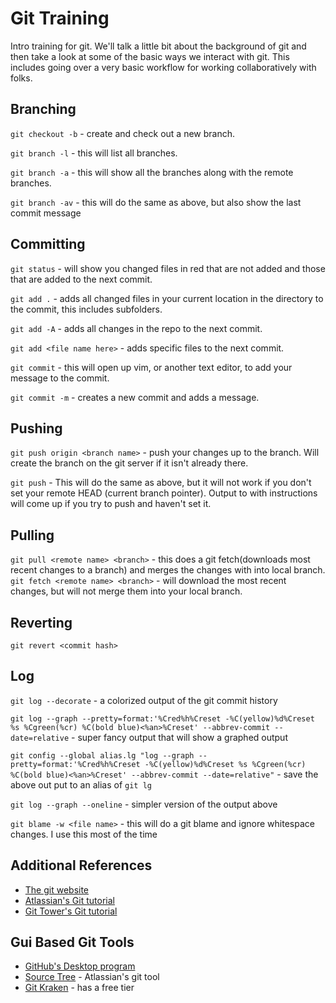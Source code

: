 # Git Training
Intro training for git. We'll talk a little bit about the background of git and then take a look at some of the basic ways we interact with git. This includes going over a very basic workflow for working collaboratively with folks.


## Branching
`git checkout -b` - create and check out a new branch.

`git branch -l` - this will list all branches.

`git branch -a` - this will show all the branches along with the remote branches.

`git branch -av` - this will do the same as above, but also show the last commit message  


## Committing
`git status` - will show you changed files in red that are not added and those that are added to the next commit.

`git add .` - adds all changed files in your current location in the directory to the commit, this includes subfolders. 

`git add -A` - adds all changes in the repo to the next commit.

`git add <file name here>` - adds specific files to the next commit.

`git commit` - this will open up vim, or another text editor, to add your message to the commit.

`git commit -m` - creates a new commit and adds a message. 


## Pushing
`git push origin <branch name>` - push your changes up to the branch. Will create the branch on the git server if it isn't already there.

`git push` - This will do the same as above, but it will not work if you don't set your remote HEAD (current branch pointer). Output to with instructions will come up if you try to push  and haven't set it. 

## Pulling 

`git pull <remote name> <branch>` - this does a git fetch(downloads most recent changes to a branch) and merges the changes with into local branch.
`git fetch <remote name> <branch>` - will download the most recent changes, but will not merge them into your local branch. 

## Reverting

`git revert <commit hash>` 

## Log

`git log --decorate` - a colorized output of the git commit history 

`git log --graph --pretty=format:'%Cred%h%Creset -%C(yellow)%d%Creset %s %Cgreen(%cr) %C(bold blue)<%an>%Creset' --abbrev-commit --date=relative` - super fancy output that will show a graphed output 

`git config --global alias.lg "log --graph --pretty=format:'%Cred%h%Creset -%C(yellow)%d%Creset %s %Cgreen(%cr) %C(bold blue)<%an>%Creset' --abbrev-commit --date=relative"` - save the above out put to an alias of `git lg` 

`git log --graph --oneline` - simpler version of the output above

`git blame -w <file name>` - this will do a git blame and ignore whitespace changes. I use this most of the time 


## Additional References 

* [The git website](https://git-scm.com/)
* [Atlassian's Git tutorial](https://www.atlassian.com/git/tutorials)
* [Git Tower's Git tutorial](https://www.git-tower.com/learn/git/ebook/en/command-line/introduction#start)

## Gui Based Git Tools

* [GitHub's Desktop program](https://desktop.github.com/)
* [Source Tree](https://www.sourcetreeapp.com/) - Atlassian's git tool
* [Git Kraken](https://www.gitkraken.com/) - has a free tier